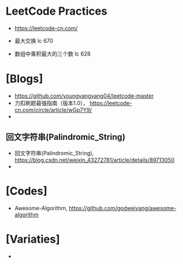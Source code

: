 # LeetCode Practices
+ https://leetcode-cn.com/

+ 最大交换 lc 670 
+ 数组中乘积最大的三个数 lc 628


# [Blogs]
+ https://github.com/youngyangyang04/leetcode-master
+ 力扣刷题最强指南（版本1.0）， https://leetcode-cn.com/circle/article/wGp7Y9/
+ 

## 回文字符串(Palindromic_String)
+ 回文字符串(Palindromic_String), https://blog.csdn.net/weixin_43272781/article/details/89713050
+ 


# [Codes]
+ Awesome-Algorithm, https://github.com/godweiyang/awesome-algorithm

# [Variaties]
+ 
